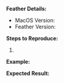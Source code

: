 **Feather Details:**

- MacOS Version: 
- Feather Version: 

**Steps to Reproduce:**

1. 

**Example:**



**Expected Result:**

